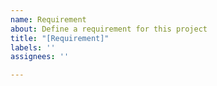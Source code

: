```yaml
---
name: Requirement
about: Define a requirement for this project
title: "[Requirement]"
labels: ''
assignees: ''

---
```



